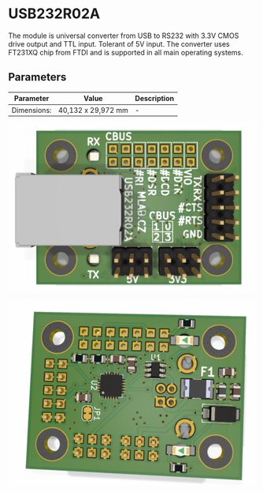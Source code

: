 # USB232R02A
The module is universal converter from USB to RS232 with  3.3V CMOS drive output and TTL input. Tolerant of 5V input. The converter uses FT231XQ chip from FTDI and is supported in all main operating systems.

## Parameters

| Parameter | Value | Description |
|-----------|-------|-------------|
|Dimensions: | 40,132 x 29,972 mm | - |



![USB232R02A Top](doc/img/USB232R02A_top.png)

![USB232R02A Bottom](doc/img/USB232R02A_bot.png) 
